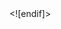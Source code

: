 <html xmlns:v="urn:schemas-microsoft-com:vml"
xmlns:o="urn:schemas-microsoft-com:office:office"
xmlns:x="urn:schemas-microsoft-com:office:excel"
xmlns:dt="uuid:C2F41010-65B3-11d1-A29F-00AA00C14882"
xmlns="http://www.w3.org/TR/REC-html40">

<head>
<meta name="Excel Workbook Frameset">
<meta http-equiv=Content-Type content="text/html; charset=windows-1252">
<meta name=ProgId content=Excel.Sheet>
<meta name=Generator content="Microsoft Excel 15">
<link rel=File-List href="Arup%20Softball%20Stats_files/filelist.xml">
<![if !supportTabStrip]>
<link id="shLink" href="Arup%20Softball%20Stats_files/sheet001.html">
<link id="shLink" href="Arup%20Softball%20Stats_files/sheet002.html">
<link id="shLink" href="Arup%20Softball%20Stats_files/sheet003.html">
<link id="shLink" href="Arup%20Softball%20Stats_files/sheet004.html">
<link id="shLink" href="Arup%20Softball%20Stats_files/sheet005.html">
<link id="shLink" href="Arup%20Softball%20Stats_files/sheet006.html">
<link id="shLink" href="Arup%20Softball%20Stats_files/sheet007.html">
<link id="shLink" href="Arup%20Softball%20Stats_files/sheet008.html">
<link id="shLink" href="Arup%20Softball%20Stats_files/sheet009.html">
<link id="shLink" href="Arup%20Softball%20Stats_files/sheet010.html">
<link id="shLink" href="Arup%20Softball%20Stats_files/sheet011.html">
<link id="shLink" href="Arup%20Softball%20Stats_files/sheet012.html">
<link id="shLink" href="Arup%20Softball%20Stats_files/sheet013.html">
<link id="shLink" href="Arup%20Softball%20Stats_files/sheet014.html">
<link id="shLink" href="Arup%20Softball%20Stats_files/sheet015.html">
<link id="shLink" href="Arup%20Softball%20Stats_files/sheet016.html">
<link id="shLink" href="Arup%20Softball%20Stats_files/sheet017.html">
<link id="shLink" href="Arup%20Softball%20Stats_files/sheet018.html">
<link id="shLink" href="Arup%20Softball%20Stats_files/sheet019.html">
<link id="shLink" href="Arup%20Softball%20Stats_files/sheet020.html">
<link id="shLink" href="Arup%20Softball%20Stats_files/sheet021.html">
<link id="shLink" href="Arup%20Softball%20Stats_files/sheet022.html">
<link id="shLink" href="Arup%20Softball%20Stats_files/sheet023.html">
<link id="shLink" href="Arup%20Softball%20Stats_files/sheet024.html">
<link id="shLink" href="Arup%20Softball%20Stats_files/sheet025.html">
<link id="shLink" href="Arup%20Softball%20Stats_files/sheet026.html">
<link id="shLink" href="Arup%20Softball%20Stats_files/sheet027.html">
<link id="shLink" href="Arup%20Softball%20Stats_files/sheet028.html">
<link id="shLink" href="Arup%20Softball%20Stats_files/sheet029.html">
<link id="shLink" href="Arup%20Softball%20Stats_files/sheet030.html">
<link id="shLink" href="Arup%20Softball%20Stats_files/sheet031.html">
<link id="shLink" href="Arup%20Softball%20Stats_files/sheet032.html">
<link id="shLink" href="Arup%20Softball%20Stats_files/sheet033.html">

<link id="shLink">

<script language="JavaScript">
<!--
 var c_lTabs=33;

 var c_rgszSh=new Array(c_lTabs);
 c_rgszSh[0] = "Player�Pages";
 c_rgszSh[1] = "Game�Stats";
 c_rgszSh[2] = "Career�(BOIS)";
 c_rgszSh[3] = "2025�Spring";
 c_rgszSh[4] = "2024�Spring";
 c_rgszSh[5] = "2023�Fall";
 c_rgszSh[6] = "2023�Spring";
 c_rgszSh[7] = "2022�Fall";
 c_rgszSh[8] = "2022�Spring";
 c_rgszSh[9] = "2019�Fall";
 c_rgszSh[10] = "2019�Spring";
 c_rgszSh[11] = "2018�Fall";
 c_rgszSh[12] = "2018�Spring";
 c_rgszSh[13] = "2017�Fall";
 c_rgszSh[14] = "2017�Spring";
 c_rgszSh[15] = "2016�Fall";
 c_rgszSh[16] = "2016�Spring";
 c_rgszSh[17] = "2015�Fall";
 c_rgszSh[18] = "2015�Spring";
 c_rgszSh[19] = "2014�Fall";
 c_rgszSh[20] = "2014�Spring";
 c_rgszSh[21] = "2013�Fall";
 c_rgszSh[22] = "2013�Spring";
 c_rgszSh[23] = "2012�Fall";
 c_rgszSh[24] = "2012�Spring";
 c_rgszSh[25] = "2011�Spring";
 c_rgszSh[26] = "2010�Fall";
 c_rgszSh[27] = "2010�Spring";
 c_rgszSh[28] = "2009�Fall";
 c_rgszSh[29] = "2009�Spring";
 c_rgszSh[30] = "2008�Fall";
 c_rgszSh[31] = "2008�Spring";
 c_rgszSh[32] = "2007�Spring";



 var c_rgszClr=new Array(8);
 c_rgszClr[0]="window";
 c_rgszClr[1]="buttonface";
 c_rgszClr[2]="windowframe";
 c_rgszClr[3]="windowtext";
 c_rgszClr[4]="threedlightshadow";
 c_rgszClr[5]="threedhighlight";
 c_rgszClr[6]="threeddarkshadow";
 c_rgszClr[7]="threedshadow";

 var g_iShCur;
 var g_rglTabX=new Array(c_lTabs);

function fnGetIEVer()
{
 var ua=window.navigator.userAgent
 var msie=ua.indexOf("MSIE")
 if (msie>0 && window.navigator.platform=="Win32")
  return parseInt(ua.substring(msie+5,ua.indexOf(".", msie)));
 else
  return 0;
}

function fnBuildFrameset()
{
 var szHTML="<frameset rows=\"*,18\" border=0 width=0 frameborder=no framespacing=0>"+
  "<frame src=\""+document.all.item("shLink")[2].href+"\" name=\"frSheet\" noresize>"+
  "<frameset cols=\"54,*\" border=0 width=0 frameborder=no framespacing=0>"+
  "<frame src=\"\" name=\"frScroll\" marginwidth=0 marginheight=0 scrolling=no>"+
  "<frame src=\"\" name=\"frTabs\" marginwidth=0 marginheight=0 scrolling=no>"+
  "</frameset></frameset><plaintext>";

 with (document) {
  open("text/html","replace");
  write(szHTML);
  close();
 }

 fnBuildTabStrip();
}

function fnBuildTabStrip()
{
 var szHTML=
  "<html><head><style>.clScroll {font:8pt Courier New;color:"+c_rgszClr[6]+";cursor:default;line-height:10pt;}"+
  ".clScroll2 {font:10pt Arial;color:"+c_rgszClr[6]+";cursor:default;line-height:11pt;}</style></head>"+
  "<body onclick=\"event.returnValue=false;\" ondragstart=\"event.returnValue=false;\" onselectstart=\"event.returnValue=false;\" bgcolor="+c_rgszClr[4]+" topmargin=0 leftmargin=0><table cellpadding=0 cellspacing=0 width=100%>"+
  "<tr><td colspan=6 height=1 bgcolor="+c_rgszClr[2]+"></td></tr>"+
  "<tr><td style=\"font:1pt\">&nbsp;<td>"+
  "<td valign=top id=tdScroll class=\"clScroll\" onclick=\"parent.fnFastScrollTabs(0);\" onmouseover=\"parent.fnMouseOverScroll(0);\" onmouseout=\"parent.fnMouseOutScroll(0);\"><a>&#171;</a></td>"+
  "<td valign=top id=tdScroll class=\"clScroll2\" onclick=\"parent.fnScrollTabs(0);\" ondblclick=\"parent.fnScrollTabs(0);\" onmouseover=\"parent.fnMouseOverScroll(1);\" onmouseout=\"parent.fnMouseOutScroll(1);\"><a>&lt</a></td>"+
  "<td valign=top id=tdScroll class=\"clScroll2\" onclick=\"parent.fnScrollTabs(1);\" ondblclick=\"parent.fnScrollTabs(1);\" onmouseover=\"parent.fnMouseOverScroll(2);\" onmouseout=\"parent.fnMouseOutScroll(2);\"><a>&gt</a></td>"+
  "<td valign=top id=tdScroll class=\"clScroll\" onclick=\"parent.fnFastScrollTabs(1);\" onmouseover=\"parent.fnMouseOverScroll(3);\" onmouseout=\"parent.fnMouseOutScroll(3);\"><a>&#187;</a></td>"+
  "<td style=\"font:1pt\">&nbsp;<td></tr></table></body></html>";

 with (frames['frScroll'].document) {
  open("text/html","replace");
  write(szHTML);
  close();
 }

 szHTML =
  "<html><head>"+
  "<style>A:link,A:visited,A:active {text-decoration:none;"+"color:"+c_rgszClr[3]+";}"+
  ".clTab {cursor:hand;background:"+c_rgszClr[1]+";font:9pt Arial;padding-left:3px;padding-right:3px;text-align:center;}"+
  ".clBorder {background:"+c_rgszClr[2]+";font:1pt;}"+
  "</style></head><body onload=\"parent.fnInit();\" onselectstart=\"event.returnValue=false;\" ondragstart=\"event.returnValue=false;\" bgcolor="+c_rgszClr[4]+
  " topmargin=0 leftmargin=0><table id=tbTabs cellpadding=0 cellspacing=0>";

 var iCellCount=(c_lTabs+1)*2;

 var i;
 for (i=0;i<iCellCount;i+=2)
  szHTML+="<col width=1><col>";

 var iRow;
 for (iRow=0;iRow<6;iRow++) {

  szHTML+="<tr>";

  if (iRow==5)
   szHTML+="<td colspan="+iCellCount+"></td>";
  else {
   if (iRow==0) {
    for(i=0;i<iCellCount;i++)
     szHTML+="<td height=1 class=\"clBorder\"></td>";
   } else if (iRow==1) {
    for(i=0;i<c_lTabs;i++) {
     szHTML+="<td height=1 nowrap class=\"clBorder\">&nbsp;</td>";
     szHTML+=
      "<td id=tdTab height=1 nowrap class=\"clTab\" onmouseover=\"parent.fnMouseOverTab("+i+");\" onmouseout=\"parent.fnMouseOutTab("+i+");\">"+
      "<a href=\""+document.all.item("shLink")[i].href+"\" target=\"frSheet\" id=aTab>&nbsp;"+c_rgszSh[i]+"&nbsp;</a></td>";
    }
    szHTML+="<td id=tdTab height=1 nowrap class=\"clBorder\"><a id=aTab>&nbsp;</a></td><td width=100%></td>";
   } else if (iRow==2) {
    for (i=0;i<c_lTabs;i++)
     szHTML+="<td height=1></td><td height=1 class=\"clBorder\"></td>";
    szHTML+="<td height=1></td><td height=1></td>";
   } else if (iRow==3) {
    for (i=0;i<iCellCount;i++)
     szHTML+="<td height=1></td>";
   } else if (iRow==4) {
    for (i=0;i<c_lTabs;i++)
     szHTML+="<td height=1 width=1></td><td height=1></td>";
    szHTML+="<td height=1 width=1></td><td></td>";
   }
  }
  szHTML+="</tr>";
 }

 szHTML+="</table></body></html>";
 with (frames['frTabs'].document) {
  open("text/html","replace");
  charset=document.charset;
  write(szHTML);
  close();
 }
}

function fnInit()
{
 g_rglTabX[0]=0;
 var i;
 for (i=1;i<=c_lTabs;i++)
  with (frames['frTabs'].document.all.tbTabs.rows[1].cells[fnTabToCol(i-1)])
   g_rglTabX[i]=offsetLeft+offsetWidth-6;
}

function fnTabToCol(iTab)
{
 return 2*iTab+1;
}

function fnNextTab(fDir)
{
 var iNextTab=-1;
 var i;

 with (frames['frTabs'].document.body) {
  if (fDir==0) {
   if (scrollLeft>0) {
    for (i=0;i<c_lTabs&&g_rglTabX[i]<scrollLeft;i++);
    if (i<c_lTabs)
     iNextTab=i-1;
   }
  } else {
   if (g_rglTabX[c_lTabs]+6>offsetWidth+scrollLeft) {
    for (i=0;i<c_lTabs&&g_rglTabX[i]<=scrollLeft;i++);
    if (i<c_lTabs)
     iNextTab=i;
   }
  }
 }
 return iNextTab;
}

function fnScrollTabs(fDir)
{
 var iNextTab=fnNextTab(fDir);

 if (iNextTab>=0) {
  frames['frTabs'].scroll(g_rglTabX[iNextTab],0);
  return true;
 } else
  return false;
}

function fnFastScrollTabs(fDir)
{
 if (c_lTabs>16)
  frames['frTabs'].scroll(g_rglTabX[fDir?c_lTabs-1:0],0);
 else
  if (fnScrollTabs(fDir)>0) window.setTimeout("fnFastScrollTabs("+fDir+");",5);
}

function fnSetTabProps(iTab,fActive)
{
 var iCol=fnTabToCol(iTab);
 var i;

 if (iTab>=0) {
  with (frames['frTabs'].document.all) {
   with (tbTabs) {
    for (i=0;i<=4;i++) {
     with (rows[i]) {
      if (i==0)
       cells[iCol].style.background=c_rgszClr[fActive?0:2];
      else if (i>0 && i<4) {
       if (fActive) {
        cells[iCol-1].style.background=c_rgszClr[2];
        cells[iCol].style.background=c_rgszClr[0];
        cells[iCol+1].style.background=c_rgszClr[2];
       } else {
        if (i==1) {
         cells[iCol-1].style.background=c_rgszClr[2];
         cells[iCol].style.background=c_rgszClr[1];
         cells[iCol+1].style.background=c_rgszClr[2];
        } else {
         cells[iCol-1].style.background=c_rgszClr[4];
         cells[iCol].style.background=c_rgszClr[(i==2)?2:4];
         cells[iCol+1].style.background=c_rgszClr[4];
        }
       }
      } else
       cells[iCol].style.background=c_rgszClr[fActive?2:4];
     }
    }
   }
   with (aTab[iTab].style) {
    cursor=(fActive?"default":"hand");
    color=c_rgszClr[3];
   }
  }
 }
}

function fnMouseOverScroll(iCtl)
{
 frames['frScroll'].document.all.tdScroll[iCtl].style.color=c_rgszClr[7];
}

function fnMouseOutScroll(iCtl)
{
 frames['frScroll'].document.all.tdScroll[iCtl].style.color=c_rgszClr[6];
}

function fnMouseOverTab(iTab)
{
 if (iTab!=g_iShCur) {
  var iCol=fnTabToCol(iTab);
  with (frames['frTabs'].document.all) {
   tdTab[iTab].style.background=c_rgszClr[5];
  }
 }
}

function fnMouseOutTab(iTab)
{
 if (iTab>=0) {
  var elFrom=frames['frTabs'].event.srcElement;
  var elTo=frames['frTabs'].event.toElement;

  if ((!elTo) ||
   (elFrom.tagName==elTo.tagName) ||
   (elTo.tagName=="A" && elTo.parentElement!=elFrom) ||
   (elFrom.tagName=="A" && elFrom.parentElement!=elTo)) {

   if (iTab!=g_iShCur) {
    with (frames['frTabs'].document.all) {
     tdTab[iTab].style.background=c_rgszClr[1];
    }
   }
  }
 }
}

function fnSetActiveSheet(iSh)
{
 if (iSh!=g_iShCur) {
  fnSetTabProps(g_iShCur,false);
  fnSetTabProps(iSh,true);
  g_iShCur=iSh;
 }
}

 window.g_iIEVer=fnGetIEVer();
 if (window.g_iIEVer>=4)
  fnBuildFrameset();
//-->
</script>
<![endif]><!--[if gte mso 9]><xml>
 <x:ExcelWorkbook>
  <x:ExcelWorksheets>
   <x:ExcelWorksheet>
    <x:Name>Player Pages</x:Name>
    <x:WorksheetSource HRef="Arup%20Softball%20Stats_files/sheet001.html"/>
   </x:ExcelWorksheet>
   <x:ExcelWorksheet>
    <x:Name>Game Stats</x:Name>
    <x:WorksheetSource HRef="Arup%20Softball%20Stats_files/sheet002.html"/>
   </x:ExcelWorksheet>
   <x:ExcelWorksheet>
    <x:Name>Career (BOIS)</x:Name>
    <x:WorksheetSource HRef="Arup%20Softball%20Stats_files/sheet003.html"/>
   </x:ExcelWorksheet>
   <x:ExcelWorksheet>
    <x:Name>2025 Spring</x:Name>
    <x:WorksheetSource HRef="Arup%20Softball%20Stats_files/sheet004.html"/>
   </x:ExcelWorksheet>
   <x:ExcelWorksheet>
    <x:Name>2024 Spring</x:Name>
    <x:WorksheetSource HRef="Arup%20Softball%20Stats_files/sheet005.html"/>
   </x:ExcelWorksheet>
   <x:ExcelWorksheet>
    <x:Name>2023 Fall</x:Name>
    <x:WorksheetSource HRef="Arup%20Softball%20Stats_files/sheet006.html"/>
   </x:ExcelWorksheet>
   <x:ExcelWorksheet>
    <x:Name>2023 Spring</x:Name>
    <x:WorksheetSource HRef="Arup%20Softball%20Stats_files/sheet007.html"/>
   </x:ExcelWorksheet>
   <x:ExcelWorksheet>
    <x:Name>2022 Fall</x:Name>
    <x:WorksheetSource HRef="Arup%20Softball%20Stats_files/sheet008.html"/>
   </x:ExcelWorksheet>
   <x:ExcelWorksheet>
    <x:Name>2022 Spring</x:Name>
    <x:WorksheetSource HRef="Arup%20Softball%20Stats_files/sheet009.html"/>
   </x:ExcelWorksheet>
   <x:ExcelWorksheet>
    <x:Name>2019 Fall</x:Name>
    <x:WorksheetSource HRef="Arup%20Softball%20Stats_files/sheet010.html"/>
   </x:ExcelWorksheet>
   <x:ExcelWorksheet>
    <x:Name>2019 Spring</x:Name>
    <x:WorksheetSource HRef="Arup%20Softball%20Stats_files/sheet011.html"/>
   </x:ExcelWorksheet>
   <x:ExcelWorksheet>
    <x:Name>2018 Fall</x:Name>
    <x:WorksheetSource HRef="Arup%20Softball%20Stats_files/sheet012.html"/>
   </x:ExcelWorksheet>
   <x:ExcelWorksheet>
    <x:Name>2018 Spring</x:Name>
    <x:WorksheetSource HRef="Arup%20Softball%20Stats_files/sheet013.html"/>
   </x:ExcelWorksheet>
   <x:ExcelWorksheet>
    <x:Name>2017 Fall</x:Name>
    <x:WorksheetSource HRef="Arup%20Softball%20Stats_files/sheet014.html"/>
   </x:ExcelWorksheet>
   <x:ExcelWorksheet>
    <x:Name>2017 Spring</x:Name>
    <x:WorksheetSource HRef="Arup%20Softball%20Stats_files/sheet015.html"/>
   </x:ExcelWorksheet>
   <x:ExcelWorksheet>
    <x:Name>2016 Fall</x:Name>
    <x:WorksheetSource HRef="Arup%20Softball%20Stats_files/sheet016.html"/>
   </x:ExcelWorksheet>
   <x:ExcelWorksheet>
    <x:Name>2016 Spring</x:Name>
    <x:WorksheetSource HRef="Arup%20Softball%20Stats_files/sheet017.html"/>
   </x:ExcelWorksheet>
   <x:ExcelWorksheet>
    <x:Name>2015 Fall</x:Name>
    <x:WorksheetSource HRef="Arup%20Softball%20Stats_files/sheet018.html"/>
   </x:ExcelWorksheet>
   <x:ExcelWorksheet>
    <x:Name>2015 Spring</x:Name>
    <x:WorksheetSource HRef="Arup%20Softball%20Stats_files/sheet019.html"/>
   </x:ExcelWorksheet>
   <x:ExcelWorksheet>
    <x:Name>2014 Fall</x:Name>
    <x:WorksheetSource HRef="Arup%20Softball%20Stats_files/sheet020.html"/>
   </x:ExcelWorksheet>
   <x:ExcelWorksheet>
    <x:Name>2014 Spring</x:Name>
    <x:WorksheetSource HRef="Arup%20Softball%20Stats_files/sheet021.html"/>
   </x:ExcelWorksheet>
   <x:ExcelWorksheet>
    <x:Name>2013 Fall</x:Name>
    <x:WorksheetSource HRef="Arup%20Softball%20Stats_files/sheet022.html"/>
   </x:ExcelWorksheet>
   <x:ExcelWorksheet>
    <x:Name>2013 Spring</x:Name>
    <x:WorksheetSource HRef="Arup%20Softball%20Stats_files/sheet023.html"/>
   </x:ExcelWorksheet>
   <x:ExcelWorksheet>
    <x:Name>2012 Fall</x:Name>
    <x:WorksheetSource HRef="Arup%20Softball%20Stats_files/sheet024.html"/>
   </x:ExcelWorksheet>
   <x:ExcelWorksheet>
    <x:Name>2012 Spring</x:Name>
    <x:WorksheetSource HRef="Arup%20Softball%20Stats_files/sheet025.html"/>
   </x:ExcelWorksheet>
   <x:ExcelWorksheet>
    <x:Name>2011 Spring</x:Name>
    <x:WorksheetSource HRef="Arup%20Softball%20Stats_files/sheet026.html"/>
   </x:ExcelWorksheet>
   <x:ExcelWorksheet>
    <x:Name>2010 Fall</x:Name>
    <x:WorksheetSource HRef="Arup%20Softball%20Stats_files/sheet027.html"/>
   </x:ExcelWorksheet>
   <x:ExcelWorksheet>
    <x:Name>2010 Spring</x:Name>
    <x:WorksheetSource HRef="Arup%20Softball%20Stats_files/sheet028.html"/>
   </x:ExcelWorksheet>
   <x:ExcelWorksheet>
    <x:Name>2009 Fall</x:Name>
    <x:WorksheetSource HRef="Arup%20Softball%20Stats_files/sheet029.html"/>
   </x:ExcelWorksheet>
   <x:ExcelWorksheet>
    <x:Name>2009 Spring</x:Name>
    <x:WorksheetSource HRef="Arup%20Softball%20Stats_files/sheet030.html"/>
   </x:ExcelWorksheet>
   <x:ExcelWorksheet>
    <x:Name>2008 Fall</x:Name>
    <x:WorksheetSource HRef="Arup%20Softball%20Stats_files/sheet031.html"/>
   </x:ExcelWorksheet>
   <x:ExcelWorksheet>
    <x:Name>2008 Spring</x:Name>
    <x:WorksheetSource HRef="Arup%20Softball%20Stats_files/sheet032.html"/>
   </x:ExcelWorksheet>
   <x:ExcelWorksheet>
    <x:Name>2007 Spring</x:Name>
    <x:WorksheetSource HRef="Arup%20Softball%20Stats_files/sheet033.html"/>
   </x:ExcelWorksheet>
  </x:ExcelWorksheets>
  <x:Stylesheet HRef="Arup%20Softball%20Stats_files/stylesheet.css"/>
  <x:WindowHeight>18240</x:WindowHeight>
  <x:WindowWidth>29040</x:WindowWidth>
  <x:WindowTopX>32767</x:WindowTopX>
  <x:WindowTopY>32767</x:WindowTopY>
  <x:ActiveSheet>2</x:ActiveSheet>
  <x:ProtectStructure>False</x:ProtectStructure>
  <x:ProtectWindows>False</x:ProtectWindows>
 </x:ExcelWorkbook>
</xml><![endif]-->
</head>

<frameset rows="*,39" border=0 width=0 frameborder=no framespacing=0>
 <frame src="Arup%20Softball%20Stats_files/sheet003.html" name="frSheet">
 <frame src="Arup%20Softball%20Stats_files/tabstrip.html" name="frTabs" marginwidth=0 marginheight=0>
 <noframes>
  <body>
   <p>This page uses frames, but your browser doesn't support them.</p>
  </body>
 </noframes>
</frameset>
</html>
